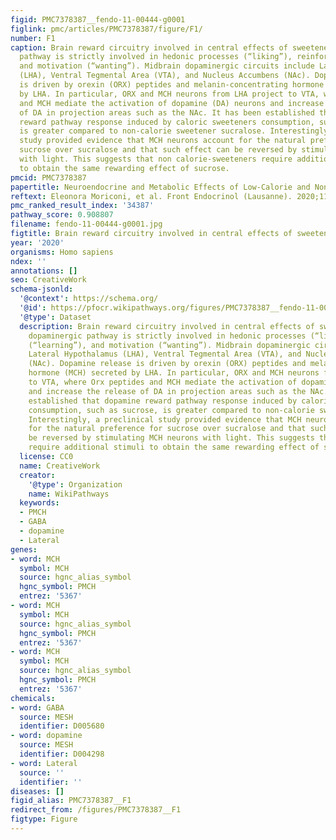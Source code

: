 ```yaml
---
figid: PMC7378387__fendo-11-00444-g0001
figlink: pmc/articles/PMC7378387/figure/F1/
number: F1
caption: Brain reward circuitry involved in central effects of sweeteners. The dopaminergic
  pathway is strictly involved in hedonic processes (“liking”), reinforcement (“learning”),
  and motivation (“wanting”). Midbrain dopaminergic circuits include Lateral Hypothalamus
  (LHA), Ventral Tegmental Area (VTA), and Nucleus Accumbens (NAc). Dopamine release
  is driven by orexin (ORX) peptides and melanin-concentrating hormone (MCH) secreted
  by LHA. In particular, ORX and MCH neurons from LHA project to VTA, where Orx peptides
  and MCH mediate the activation of dopamine (DA) neurons and increase the release
  of DA in projection areas such as the NAc. It has been established that dopamine
  reward pathway response induced by caloric sweeteners consumption, such as sucrose,
  is greater compared to non-calorie sweetener sucralose. Interestingly, a preclinical
  study provided evidence that MCH neurons account for the natural preference for
  sucrose over sucralose and that such effect can be reversed by stimulating MCH neurons
  with light. This suggests that non calorie-sweeteners require additional stimuli
  to obtain the same rewarding effect of sucrose.
pmcid: PMC7378387
papertitle: Neuroendocrine and Metabolic Effects of Low-Calorie and Non-Calorie Sweeteners.
reftext: Eleonora Moriconi, et al. Front Endocrinol (Lausanne). 2020;11:444.
pmc_ranked_result_index: '34387'
pathway_score: 0.908807
filename: fendo-11-00444-g0001.jpg
figtitle: Brain reward circuitry involved in central effects of sweeteners
year: '2020'
organisms: Homo sapiens
ndex: ''
annotations: []
seo: CreativeWork
schema-jsonld:
  '@context': https://schema.org/
  '@id': https://pfocr.wikipathways.org/figures/PMC7378387__fendo-11-00444-g0001.html
  '@type': Dataset
  description: Brain reward circuitry involved in central effects of sweeteners. The
    dopaminergic pathway is strictly involved in hedonic processes (“liking”), reinforcement
    (“learning”), and motivation (“wanting”). Midbrain dopaminergic circuits include
    Lateral Hypothalamus (LHA), Ventral Tegmental Area (VTA), and Nucleus Accumbens
    (NAc). Dopamine release is driven by orexin (ORX) peptides and melanin-concentrating
    hormone (MCH) secreted by LHA. In particular, ORX and MCH neurons from LHA project
    to VTA, where Orx peptides and MCH mediate the activation of dopamine (DA) neurons
    and increase the release of DA in projection areas such as the NAc. It has been
    established that dopamine reward pathway response induced by caloric sweeteners
    consumption, such as sucrose, is greater compared to non-calorie sweetener sucralose.
    Interestingly, a preclinical study provided evidence that MCH neurons account
    for the natural preference for sucrose over sucralose and that such effect can
    be reversed by stimulating MCH neurons with light. This suggests that non calorie-sweeteners
    require additional stimuli to obtain the same rewarding effect of sucrose.
  license: CC0
  name: CreativeWork
  creator:
    '@type': Organization
    name: WikiPathways
  keywords:
  - PMCH
  - GABA
  - dopamine
  - Lateral
genes:
- word: MCH
  symbol: MCH
  source: hgnc_alias_symbol
  hgnc_symbol: PMCH
  entrez: '5367'
- word: MCH
  symbol: MCH
  source: hgnc_alias_symbol
  hgnc_symbol: PMCH
  entrez: '5367'
- word: MCH
  symbol: MCH
  source: hgnc_alias_symbol
  hgnc_symbol: PMCH
  entrez: '5367'
chemicals:
- word: GABA
  source: MESH
  identifier: D005680
- word: dopamine
  source: MESH
  identifier: D004298
- word: Lateral
  source: ''
  identifier: ''
diseases: []
figid_alias: PMC7378387__F1
redirect_from: /figures/PMC7378387__F1
figtype: Figure
---
```

